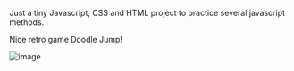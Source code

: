 Just a tiny Javascript, CSS and HTML project to practice several javascript methods. 

Nice retro game Doodle Jump!

![image](https://github.com/LauraGutierrezSa/doodle-jump/assets/117345464/262e0d6a-1584-4cbf-a7eb-c55fea20ff99)

